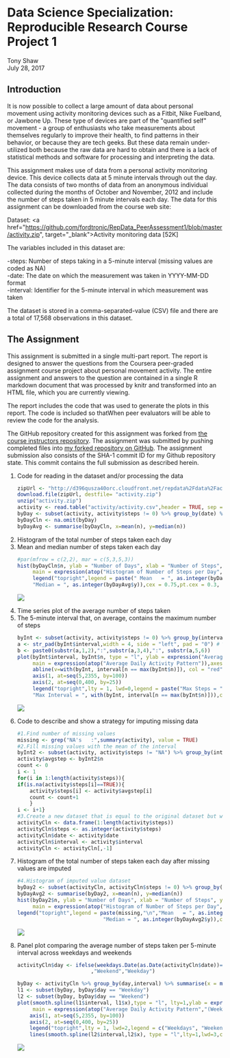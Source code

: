 # Data Science Specialization: Reproducible Research Course Project 1
Tony Shaw  
July 28, 2017  



## Introduction

It is now possible to collect a large amount of data about personal movement using activity monitoring devices such as a Fitbit, Nike Fuelband, or Jawbone Up. These type of devices are part of the "quantified self" movement - a group of enthusiasts who take measurements about themselves regularly to improve their health, to find patterns in their behavior, or because they are tech geeks. But these data remain under-utilized both because the raw data are hard to obtain and there is a lack of statistical methods and software for processing and interpreting the data.

This assignment makes use of data from a personal activity monitoring device. This device collects data at 5 minute intervals through out the day. The data consists of two months of data from an anonymous individual collected during the months of October and November, 2012 and include the number of steps taken in 5 minute intervals each day.
The data for this assignment can be downloaded from the course web site:

Dataset: <a href="https://github.com/fordtronic/RepData_PeerAssessment1/blob/master/activity.zip", target="_blank">Activity monitoring data [52K]</a><br>

The variables included in this dataset are:

-steps: Number of steps taking in a 5-minute interval (missing values are coded as NA)<br>
-date: The date on which the measurement was taken in YYYY-MM-DD format<br>
-interval: Identifier for the 5-minute interval in which measurement was taken<br>

The dataset is stored in a comma-separated-value (CSV) file and there are a total of 17,568 observations in this dataset.

## The Assignment

This assignment is submitted in a single multi-part report. The report is designed to answer the questions from the Coursera peer-graded assignment course project about personal movement activity. The entire assignment and answers to the question are contained in a single R markdown document that was processed by knitr and transformed into an HTML file, which you are currently viewing.

The report includes the code that was used to generate the plots in this report. The code is included so thatWhen peer evaluators will be able to review the code for the analysis.

The GitHub repository created for this assignment was forked from <a href="https://github.com/rdpeng/RepData_PeerAssessment1"> the course instructors repository</a>. The assignment was submitted by pushing completed files into <a href="https://github.com/fordtronic/RepData_PeerAssessment1">my forked repository on GitHub</a>. The assignment submission also consists of the SHA-1 commit ID for my Github repository state. This commit contains the full submission as described herein.


<ol type="1">
  <li>Code for reading in the dataset and/or processing the data</li>

```r
zipUrl <- "http://d396qusza40orc.cloudfront.net/repdata%2Fdata%2Factivity.zip"
download.file(zipUrl, destfile= "activity.zip")
unzip("activity.zip")
activity <- read.table("activity/activity.csv",header = TRUE, sep = ",")
byDay <- subset(activity, activity$steps != 0) %>% group_by(date) %>% summarise(n = sum(steps))
byDayCln <- na.omit(byDay)
byDayAvg <- summarise(byDayCln, x=mean(n), y=median(n))
```
<li>Histogram of the total number of steps taken each day</li>
<li>Mean and median number of steps taken each day</li>

```r
#par(mfrow = c(2,2), mar = c(5,3,5,3))
hist(byDayCln$n, ylab = "Number of Days", xlab = "Number of Steps", ylim = c(0,50), 
     main = expression(atop("Histogram of Number of Steps per Day","(All values)")))
     legend("topright",legend = paste(" Mean   = ", as.integer(byDayAvg$x),"\n",
     "Median = ", as.integer(byDayAvg$y)),cex = 0.75,pt.cex = 0.3, inset = .01,bty = "n")
```

![](figure/hist1data-1.png)<!-- -->
<li>Time series plot of the average number of steps taken</li>
<li>The 5-minute interval that, on average, contains the maximum number of steps</li>

```r
byInt <- subset(activity, activity$steps != 0) %>% group_by(interval) %>% summarise(n = mean(steps))
a <- str_pad(byInt$interval,width = 4, side = "left", pad = "0") # %>% str_pad(width = 6, side = "right", pad = "0") 
b <- paste0(substr(a,1,2),":",substr(a,3,4),":", substr(a,5,6))
plot(byInt$interval, byInt$n, type = "l", ylab = expression("Average Steps"), col = "black", xlab = "Interval(HHMM)",
     main = expression(atop("Average Daily Activity Pattern")),axes = FALSE)
     abline(v=with(byInt, interval[n == max(byInt$n)]), col = "red", lwd = 2)
     axis(1, at=seq(5,2355, by=100))
     axis(2, at=seq(0,400, by=25))
     legend("topright",lty = 1, lwd=0,legend = paste("Max Steps = ", as.integer(max(byInt$n))," @","\n", 
     "Max Interval = ", with(byInt, interval[n == max(byInt$n)])),col=c("red"),cex = 0.75,pt.cex = 0.3, inset = .01,bty = "n")
```

![](figure/timeseries-1.png)<!-- -->
<li>Code to describe and show a strategy for imputing missing data</li>

```r
#1.Find number of missing values
missing <- grep("NA's   :",summary(activity), value = TRUE)
#2.Fill missing values with the mean of the interval
byInt2 <- subset(activity, activity$steps != "NA") %>% group_by(interval) %>% summarise(n = mean(steps))
activity$avgstep <- byInt2$n
count <- 0
i <- 1
for(i in 1:length(activity$steps)){
if(is.na(activity$steps[i]==TRUE)){
    activity$steps[i] <- activity$avgstep[i]
    count <- count+1
    }
i <- i+1}
#3.Create a new dataset that is equal to the original dataset but with the missing data filled in.
activityCln <- data.frame(1:length(activity$steps))
activityCln$steps <- as.integer(activity$steps)
activityCln$date <- activity$date
activityCln$interval <- activity$interval
activityCln <- activityCln[,-1]
```
<li>Histogram of the total number of steps taken each day after missing values are imputed</li>

```r
#4.Histogram of imputed value dataset
byDay2 <- subset(activityCln, activityCln$steps != 0) %>% group_by(date) %>% summarise(n = sum(steps))
byDayAvg2 <- summarise(byDay2, x=mean(n), y=median(n))
hist(byDay2$n, ylab = "Number of Days", xlab = "Number of Steps", ylim = c(0,50), 
     main = expression(atop("Histogram of Number of Steps per Day","(Imputed missing values)")))
legend("topright",legend = paste(missing,"\n","Mean   = ", as.integer(byDayAvg2$x),"\n",
                            "Median = ", as.integer(byDayAvg2$y)),col=c("red"), cex = 0.75,pt.cex = 0.3, inset = .01,bty = "n")
```

![](figure/hist2data-1.png)<!-- -->
<li>Panel plot comparing the average number of steps taken per 5-minute interval across weekdays and weekends</li>

```r
activityCln$day <- ifelse(weekdays.Date(as.Date(activityCln$date))=="Saturday"|weekdays.Date(as.Date(activityCln$date))=="Sunday"
                        ,"Weekend","Weekday")

byDay <- activityCln %>% group_by(day,interval) %>% summarise(x = mean(steps))
l1 <- subset(byDay, byDay$day == "Weekday")
l2 <- subset(byDay, byDay$day == "Weekend")
plot(smooth.spline(l1$interval, l1$x),type = "l", lty=1,ylab = expression("Average Steps"), col = "red",lwd=3, xlab = "Interval(HHMM)",
     main = expression(atop("Average Daily Activity Pattern","(Weekdays-vs-Weekends)")),axes = FALSE)
    axis(1, at=seq(5,2355, by=100))
    axis(2, at=seq(0,400, by=25))
    legend("topright",lty = 1, lwd=2,legend = c("Weekdays", "Weekends"),col=c("red","black"),cex = 0.75,pt.cex = 0.3, inset = .01,bty = "n")
    lines(smooth.spline(l2$interval,l2$x), type = "l",lty=1,lwd=3,col="black")
```

![](figure/weeday-1.png)<!-- -->
</ol>
